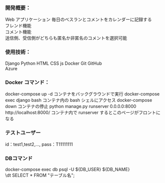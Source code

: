 ### 開発概要：

Web アプリケーション
毎日のベスランとコメントをカレンダーに記録する  
フレンド機能  
コメント機能  
送信側、受信側がどちらも匿名か非匿名のコメントを選択可能

### 使用技術：

Django
Python
HTML
CSS
js
Docker
Git
GitHub  
Azure

### Docker コマンド：

docker-compose up -d
コンテナをバックグラウンドで実行
docker-compose exec django bash
コンテナ内の bash シェルにアクセス
docker-compose down
コンテナの停止
python manage.py runserver 0.0.0.0:8000
http://localhost:8000/
コンテナ内で runserver するとこのページがフロントになる

### テストユーザー

id：test1,test2,...,
pass：T11111111  
  
### DBコマンド  
docker-compose exec db psql -U ${DB_USER} ${DB_NAME}  
\dt
SELECT * FROM "テーブル名";

